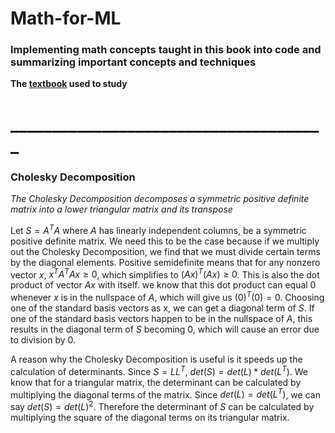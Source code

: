 # Math-for-ML
### Implementing math concepts taught in this book into code and summarizing important concepts and techniques

**The [textbook](https://course.ccs.neu.edu/ds4420sp20/readings/mml-book.pdf) used to study**

# ______________________________________



### Cholesky Decomposition

*The Cholesky Decomposition decomposes a symmetric positive definite matrix into a lower triangular matrix and its transpose*

Let $S = A^TA$ where $A$ has linearly independent columns, be a symmetric positive definite matrix. We need this to be the case because 
if we multiply out the Cholesky Decomposition, we find that we must divide certain terms by the diagonal elements. Positive semidefinite
means that for any nonzero vector $x$, $x^TA^TAx \geq 0$, which simplifies to $(Ax)^T(Ax) \geq 0$. This is also the dot product of vector $Ax$
with itself. we know that this dot product can equal $0$ whenever $x$ is in the nullspace of $A$, which will give us $(0)^T(0) = 0$.
Choosing one of the standard basis vectors as x, we can get a diagonal term of $S$. If one of the standard basis vectors happen to be in
the nullspace of $A$, this results in the diagonal term of $S$ becoming $0$, which will cause an error due to division by $0$.

A reason why the Cholesky Decomposition is useful is it speeds up the calculation of determinants. Since $S = LL^T$, 
$det(S) = det(L) * det(L^T)$. We know that for a triangular matrix, the determinant can be calculated by multiplying the diagonal terms
of the matrix. Since $det(L) = det(L^T)$, we can say $det(S) = det(L)^2$. Therefore the determinant of $S$ can be calculated by
multiplying the square of the diagonal terms on its triangular matrix.
